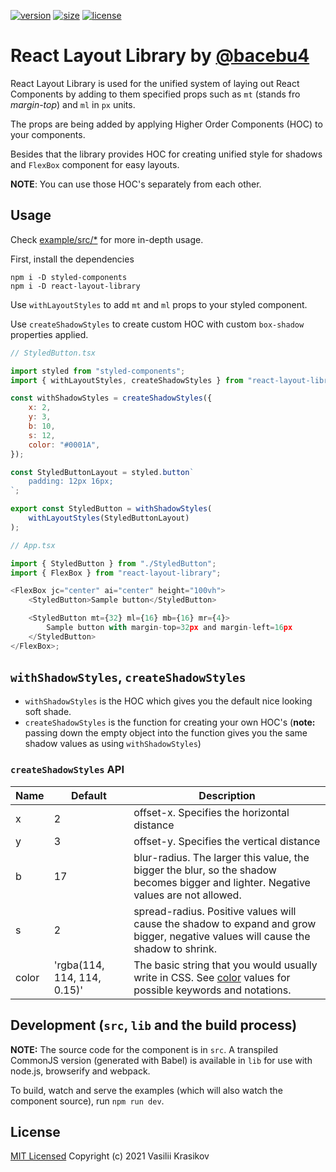 [![version](https://img.shields.io/npm/v/react-layout-library.svg?style=flat-square)](https://www.npmjs.com/package/react-layout-library)
[![size](https://img.shields.io/badge/self%20size-2.82%20kB-green)](https://bundlephobia.com/result?p=react-layout-library@1.0.1)
[![license](https://img.shields.io/github/license/mashape/apistatus.svg?style=flat-square)](http://opensource.org/licenses/MIT)

# React Layout Library by [@bacebu4](https://www.instagram.com/ui.bace/)

React Layout Library is used for the unified system of laying out React Components by adding to them specified props such as `mt` (stands fro _margin-top_) and `ml` in `px` units.

The props are being added by applying Higher Order Components (HOC) to your components.

Besides that the library provides HOC for creating unified style for shadows and `FlexBox` component for easy layouts.

**NOTE**: You can use those HOC's separately from each other.

## Usage

Check [example/src/\*](/example/src) for more in-depth usage.

First, install the dependencies

```shell
npm i -D styled-components
npm i -D react-layout-library
```

Use `withLayoutStyles` to add `mt` and `ml` props to your styled component.

Use `createShadowStyles` to create custom HOC with custom `box-shadow` properties applied.

```js
// StyledButton.tsx

import styled from "styled-components";
import { withLayoutStyles, createShadowStyles } from "react-layout-library";

const withShadowStyles = createShadowStyles({
	x: 2,
	y: 3,
	b: 10,
	s: 12,
	color: "#0001A",
});

const StyledButtonLayout = styled.button`
	padding: 12px 16px;
`;

export const StyledButton = withShadowStyles(
	withLayoutStyles(StyledButtonLayout)
);
```

```js
// App.tsx

import { StyledButton } from "./StyledButton";
import { FlexBox } from "react-layout-library";

<FlexBox jc="center" ai="center" height="100vh">
	<StyledButton>Sample button</StyledButton>

	<StyledButton mt={32} ml={16} mb={16} mr={4}>
		Sample button with margin-top=32px and margin-left=16px
	</StyledButton>
</FlexBox>;
```

## `withShadowStyles`, `createShadowStyles`

- `withShadowStyles` is the HOC which gives you the default nice looking soft shade.
- `createShadowStyles` is the function for creating your own HOC's (**note:** passing down the empty object into the function gives you the same shadow values as using `withShadowStyles`)

### `createShadowStyles` API

| Name  | Default                     | Description                                                                                                                                                                 |
| ----- | --------------------------- | --------------------------------------------------------------------------------------------------------------------------------------------------------------------------- |
| x     | 2                           | offset-x. Specifies the horizontal distance                                                                                                                                 |
| y     | 3                           | offset-y. Specifies the vertical distance                                                                                                                                   |
| b     | 17                          | blur-radius. The larger this value, the bigger the blur, so the shadow becomes bigger and lighter. Negative values are not allowed.                                         |
| s     | 2                           | spread-radius. Positive values will cause the shadow to expand and grow bigger, negative values will cause the shadow to shrink.                                            |
| color | 'rgba(114, 114, 114, 0.15)' | The basic string that you would usually write in CSS. See [color](https://developer.mozilla.org/en-US/docs/Web/CSS/color_value) values for possible keywords and notations. |

## Development (`src`, `lib` and the build process)

**NOTE:** The source code for the component is in `src`. A transpiled CommonJS version (generated with Babel) is available in `lib` for use with node.js, browserify and webpack.

To build, watch and serve the examples (which will also watch the component source), run `npm run dev`.

## License

[MIT Licensed](/LICENSE.md)
Copyright (c) 2021 Vasilii Krasikov
